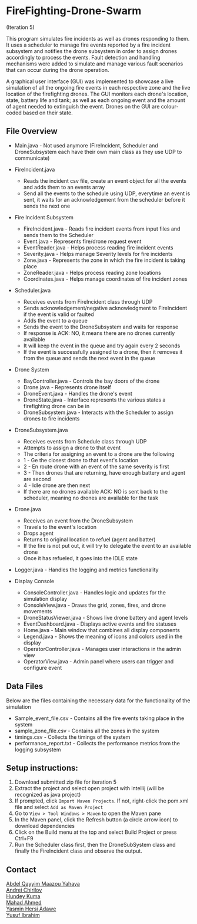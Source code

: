 # FireFighting-Drone-Swarm

(Iteration 5)

This program simulates fire incidents as well as drones responding to them. It uses a scheduler to manage fire events reported by a fire incident subsystem and notifies the drone subsystem in order to assign drones accordingly to process the events. Fault detection and handling mechanisms were added to simulate and manage various fault scenarios that can occur during the drone operation.

A graphical user interface (GUI) was implemented to showcase a live simulation of all the ongoing fire events in each respective zone and the live location of the firefighting drones. The GUI monitors each drone's location, state, battery life and tank; as well as each ongoing event and the amount of agent needed to extinguish the event. Drones on the GUI are colour-coded based on their state.

## File Overview
- Main.java - Not used anymore (FireIncident, Scheduler and DroneSubsystem each have their own main class as they use UDP to communicate)
- FireIncident.java
  - Reads the incident csv file, create an event object for all the events and adds them to an events array
  - Send all the events to the schedule using UDP, everytime an event is sent, it waits for an acknowledgement from the scheduler before it sends the next one

- Fire Incident Subsystem
  - FireIncident.java - Reads fire incident events from input files and sends them to the Scheduler
  - Event.java - Represents fire/drone request event
  - EventReader.java - Helps process reading fire incident events
  - Severity.java - Helps manage Severity levels for fire incidents
  - Zone.java - Represents the zone in which the fire incident is taking place
  - ZoneReader.java - Helps process reading zone locations
  - Coordinates.java - Helps manage coordinates of fire incident zones

- Scheduler.java 
  - Receives events from FireIncident class through UDP
  - Sends acknowledgement/negative acknowledgment to FireIncident if the event is valid or faulted
  - Adds the event to a queue
  - Sends the event to the DroneSubsystem and waits for response
  - If response is ACK: NO, it means there are no drones currently available
  - It will keep the event in the queue and try again every 2 seconds
  - If the event is successfully assigned to a drone, then it removes it from the queue and sends the next event in the queue

- Drone System
  - BayController.java - Controls the bay doors of the drone
  - Drone.java - Represents drone itself
  - DroneEvent.java - Handles the drone's event
  - DroneState.java - Interface represents the various states a firefighting drone can be in
  - DroneSubsystem.java - Interacts with the Scheduler to assign drones to fire incidents

- DroneSubsystem.java
    - Receives events from Schedule class through UDP
    - Attempts to assign a drone to that event
    - The criteria for assigning an event to a drone are the following
    - 1 - Ge the closest drone to that event's location
    - 2 - En route drone with an event of the same severity is first
    - 3 - Then drones that are returning, have enough battery and agent are second
    - 4 - Idle drone are then next
    - If there are no drones available ACK: NO is sent back to the scheduler, meaning no drones are available for the task

- Drone.java
    - Receives an event from the DroneSubsystem
    - Travels to the event's location
    - Drops agent
    - Returns to original location to refuel (agent and batter)
    - If the fire is not put out, it will try to delegate the event to an available drone
    - Once it has refueled, it goes into the IDLE state
- Logger.java - Handles the logging and metrics functionality
- Display Console
  - ConsoleController.java - Handles logic and updates for the simulation display
  - ConsoleView.java - Draws the grid, zones, fires, and drone movements
  - DroneStatusViewer.java - Shows live drone battery and agent levels
  - EventDashboard.java - Displays active events and fire statuses
  - Home.java - Main window that combines all display components
  - Legend.java - Shows the meaning of icons and colors used in the display
  - OperatorController.java - Manages user interactions in the admin view
  - OperatorView.java - Admin panel where users can trigger and configure event

## Data Files
Below are the files containing the necessary data for the functionality of the simulation
- Sample_event_file.csv - Contains all the fire events taking place in the system
- sample_zone_file.csv - Contains all the zones in the system
- timings.csv - Collects the timings of the system
- performance_report.txt - Collects the performance metrics from the logging subsystem

## Setup instructions:

1. Download submitted zip file for iteration 5
2. Extract the project and select open project with intellij (will be recognized as java project)
3. If prompted, click `Import Maven Projects`. If not, right-click the pom.xml file and select `Add as Maven Project`
4. Go to `View > Tool Windows > Maven` to open the Maven pane
5. In the Maven panel, click the Refresh button (a circle arrow icon) to download dependencies
6. Click on the Build menu at the top and select Build Project or press Ctrl+F9
7. Run the Scheduler class first, then the DroneSubSystem class and finally the FireIncident class and observe the output.


## Contact
[Abdel Qayyim Maazou Yahaya](mailto:ABDELQAYYIMYAHAYA@cmail.carleton.ca) <br>
[Andrei Chirilov](mailto:ANDREICHIRILOV@cmail.carleton.ca) <br>
[Hundey Kuma](mailto:HUNDEYKUMA@cmail.carleton.ca) <br>
[Mahad Ahmed](mailto:MAHADAHMED3@cmail.carleton.ca) <br>
[Yasmin Hersi Adawe](mailto:YASMINHERSIADAWE@cmail.carleton.ca) <br>
[Yusuf Ibrahim](mailto:YUSUFIBRAHIM3@cmail.carleton.ca) <br>
